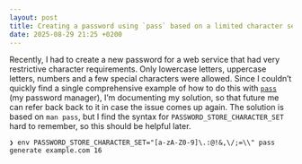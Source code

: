 ```yaml
---
layout: post
title: Creating a password using `pass` based on a limited character set
date: 2025-08-29 21:25 +0200
---
```

Recently, I had to create a new password for a web service that had very
restrictive character requirements. Only lowercase letters, uppercase letters,
numbers and a few special characters were allowed. Since I couldn’t quickly
find a single comprehensive example of how to do this with [`pass`][pass] (my
password manager), I’m documenting my solution, so that future me can refer
back back to it in case the issue comes up again. The solution is based on
`man pass`, but I find the syntax for `PASSWORD_STORE_CHARACTER_SET` hard to
remember, so this should be helpful later.

```
❯ env PASSWORD_STORE_CHARACTER_SET="[a-zA-Z0-9]\.:@!&,\/;=\\" pass generate example.com 16
```

[pass]: https://www.passwordstore.org/

